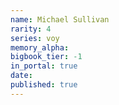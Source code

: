 ```yaml
---
name: Michael Sullivan
rarity: 4
series: voy
memory_alpha:
bigbook_tier: -1
in_portal: true
date:
published: true
---
```



